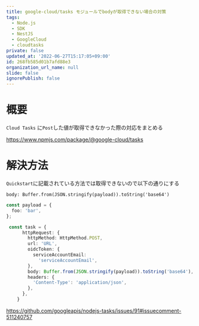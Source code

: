 ```yaml
---
title: google-cloud/tasks モジュールでbodyが取得できない場合の対策
tags:
  - Node.js
  - SDK
  - NestJS
  - GoogleCloud
  - cloudtasks
private: false
updated_at: '2022-06-27T15:17:05+09:00'
id: 268fb585d01b7afd88e3
organization_url_name: null
slide: false
ignorePublish: false
---
```

# 概要

`Cloud Tasks` に`Post`した値が取得できなかった際の対応をまとめる

https://www.npmjs.com/package/@google-cloud/tasks

# 解決方法

`Quickstart`に記載されている方法では取得できないので以下の通りにする

`body: Buffer.from(JSON.stringify(payload)).toString('base64')`

```ts
const payload = {
  foo: 'bar',
};

 const task = {
      httpRequest: {
        httpMethod: HttpMethod.POST,
        url: 'URL',
        oidcToken: {
          serviceAccountEmail:
            'serviceAccountEmail',
        },
        body: Buffer.from(JSON.stringify(payload)).toString('base64'),
        headers: {
          'Content-Type': 'application/json',
        },
      },
    }
```

https://github.com/googleapis/nodejs-tasks/issues/91#issuecomment-511240757
